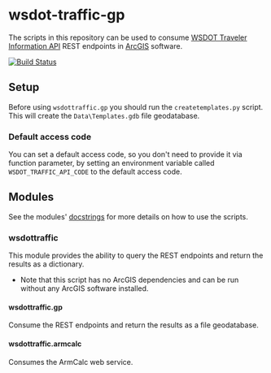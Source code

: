 wsdot-traffic-gp
================

The scripts in this repository can be used to consume [WSDOT Traveler Information API] REST endpoints in [ArcGIS]  software.

[![Build Status](https://travis-ci.org/WSDOT-GIS/wsdot-traffic-gp.svg?branch=master)](https://travis-ci.org/WSDOT-GIS/wsdot-traffic-gp)

Setup
-----
Before using `wsdottraffic.gp` you should run the `createtemplates.py` script.  This will create the `Data\Templates.gdb` file geodatabase.

### Default access code ###
You can set a default access code, so you don't need to provide it via function parameter, by setting an environment variable called `WSDOT_TRAFFIC_API_CODE` to the default access code.

Modules
-------
See the modules' [docstrings] for more details on how to use the scripts.

### wsdottraffic ###
This module provides the ability to query the REST endpoints and return the results as a dictionary.

* Note that this script has no ArcGIS dependencies and can be run without any ArcGIS software installed.

#### wsdottraffic.gp ####
Consume the REST endpoints and return the results as a file geodatabase.

#### wsdottraffic.armcalc  ####
Consumes the ArmCalc web service.

[ArcGIS]:http://resources.arcgis.com/
[docstrings]:https://en.wikipedia.org/wiki/Docstring#Python
[WSDOT Traveler Information API]:http://www.wsdot.wa.gov/Traffic/api/